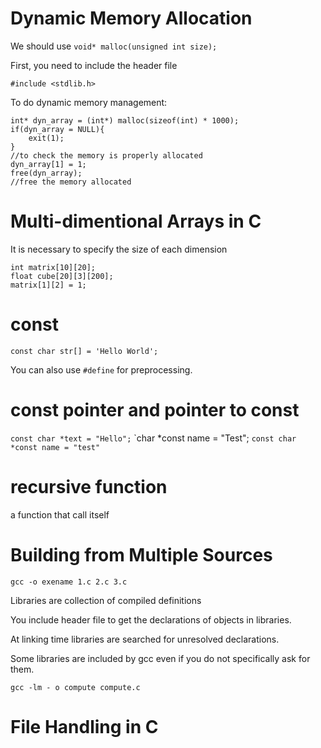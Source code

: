 # Dynamic Memory Allocation
We should use `void* malloc(unsigned int size);`

First, you need to include the header file
```
#include <stdlib.h>
```
To do dynamic memory management:
```
int* dyn_array = (int*) malloc(sizeof(int) * 1000);
if(dyn_array = NULL){
    exit(1);
}
//to check the memory is properly allocated
dyn_array[1] = 1;
free(dyn_array);
//free the memory allocated
```

# Multi-dimentional Arrays in C
It is necessary to specify the size of each dimension
```
int matrix[10][20];
float cube[20][3][200];
matrix[1][2] = 1;
```

# const
```
const char str[] = 'Hello World';
```
You can also use `#define` for preprocessing.

# const pointer and pointer to const
`const char *text = "Hello";`
`char *const name = "Test";
```const char *const name = "test"```

# recursive function
a function that call itself

# Building from Multiple Sources
```
gcc -o exename 1.c 2.c 3.c
```
Libraries are collection of compiled definitions

You include header file to get the declarations of objects in libraries.

At linking time libraries are searched for unresolved declarations.

Some libraries are included by gcc even if you do not specifically ask for them.

`gcc -lm - o compute compute.c`

# File Handling in C
